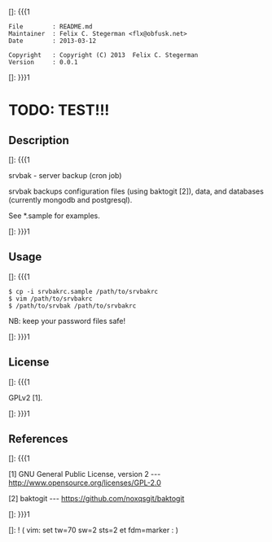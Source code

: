[]: {{{1

    File        : README.md
    Maintainer  : Felix C. Stegerman <flx@obfusk.net>
    Date        : 2013-03-12

    Copyright   : Copyright (C) 2013  Felix C. Stegerman
    Version     : 0.0.1

[]: }}}1

# TODO: TEST!!!

## Description
[]: {{{1

  srvbak - server backup (cron job)

  srvbak backups configuration files (using baktogit [2]), data, and
  databases (currently mongodb and postgresql).

  See \*.sample for examples.

[]: }}}1

## Usage
[]: {{{1

    $ cp -i srvbakrc.sample /path/to/srvbakrc
    $ vim /path/to/srvbakrc
    $ /path/to/srvbak /path/to/srvbakrc

  NB: keep your password files safe!

[]: }}}1

## License
[]: {{{1

  GPLv2 [1].

[]: }}}1

## References
[]: {{{1

  [1] GNU General Public License, version 2
  --- http://www.opensource.org/licenses/GPL-2.0

  [2] baktogit
  --- https://github.com/noxqsgit/baktogit

[]: }}}1

[]: ! ( vim: set tw=70 sw=2 sts=2 et fdm=marker : )
